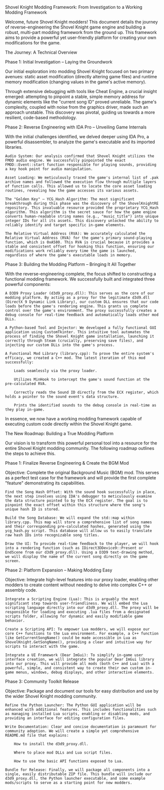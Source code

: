Shovel Knight Modding Framework: From Investigation to a Working Modding Framework

Welcome, future Shovel Knight modders! This document details the journey of reverse-engineering the Shovel Knight game engine and building a robust, multi-part modding framework from the ground up. This framework aims to provide a powerful yet user-friendly platform for creating your own modifications for the game.

The Journey: A Technical Overview

Phase 1: Initial Investigation – Laying the Groundwork

Our initial exploration into modding Shovel Knight focused on two primary avenues: static asset modification (directly altering game files) and runtime memory modification (changing values in the game's active memory).

Through extensive debugging with tools like Cheat Engine, a crucial insight emerged: attempting to pinpoint a stable, simple memory address for dynamic elements like the "current song ID" proved unreliable. The game's complexity, coupled with noise from the graphics driver, made such an approach unstable. This discovery was pivotal, guiding us towards a more resilient, code-based methodology.

Phase 2: Reverse Engineering with IDA Pro – Unveiling Game Internals

With the initial challenges identified, we delved deeper using IDA Pro, a powerful disassembler, to analyze the game's executable and its imported libraries.

    Audio System: Our analysis confirmed that Shovel Knight utilizes the FMOD audio engine. We successfully pinpointed the exact FMOD::Event::start function responsible for playing sounds, providing a key hook point for audio manipulation.

    Asset Loading: We meticulously traced the game's internal list of .pak archive names and followed the execution flow through multiple layers of function calls. This allowed us to locate the core asset loading routines, revealing how the game accesses its various assets.

    The "Golden Key" – YCG_Hash Algorithm: The most significant breakthrough during this phase was the discovery of the ShovelKnightRE repository. This invaluable resource provided the proprietary YCG_Hash algorithm. This algorithm is the secret sauce for how the game engine converts human-readable string names (e.g., "music_title") into unique integer IDs for all its assets. This discovery unlocked the ability to reliably identify and target specific in-game elements.

    The Relative Virtual Address (RVA): We accurately calculated the Relative Virtual Address (RVA) for the game's primary sound-playing function, which is 0xA580. This RVA is crucial because it provides a stable and consistent offset for hooking this function, ensuring our modifications work reliably every time the game is launched, regardless of where the game's executable loads in memory.

Phase 3: Building the Modding Platform – Bringing It All Together

With the reverse-engineering complete, the focus shifted to constructing a functional modding framework. We successfully built and integrated three powerful components:

    A D3D9 Proxy Loader (d3d9_proxy.dll): This serves as the core of our modding platform. By acting as a proxy for the legitimate d3d9.dll (DirectX 9 Dynamic Link Library), our custom DLL ensures that our code loads before the game's rendering engine. This grants us complete control over the game's environment. The proxy successfully creates a debug console for real-time feedback and automatically loads other mod DLLs.

    A Python-based Tool and Injector: We developed a fully functional GUI application using CustomTkinter. This intuitive tool automates the process of finding the Shovel Knight game installation, launching it correctly through Steam (crucially, preserving save files), and injecting our custom DLLs into the game's process.

    A Functional Mod Library (library.cpp): To prove the entire system's efficacy, we created a C++ mod. The latest iteration of this mod successfully:

        Loads seamlessly via the proxy loader.

        Utilizes MinHook to intercept the game's sound function at the pre-calculated RVA.

        Correctly reads the Sound ID directly from the ECX register, which holds a pointer to the sound event's data structure.

        Prints the identified sounds to the debug console in real-time as they play in-game.

In essence, we now have a working modding framework capable of executing custom code directly within the Shovel Knight game.

The New Roadmap: Building a True Modding Platform

Our vision is to transform this powerful personal tool into a resource for the entire Shovel Knight modding community. The following roadmap outlines the steps to achieve this.

Phase 1: Finalize Reverse Engineering & Create the BGM Mod

Objective: Complete the original Background Music (BGM) mod. This serves as a perfect test case for the framework and will provide the first complete "feature" demonstrating its capabilities.

    Find the Song Hash Offset: With the sound hook successfully in place, the next step involves using IDA's debugger to meticulously examine the data structure pointed to by the ECX register. The goal is to pinpoint the exact offset within this structure where the song's unique hash ID is stored.

    Build the Song Database: We will expand the std::map within library.cpp. This map will store a comprehensive list of song names and their corresponding pre-calculated hashes, generated using the ycg_hash.py script. This database will allow us to easily translate raw hash IDs into recognizable song titles.

    Draw the UI: To provide real-time feedback to the player, we will hook into a rendering function (such as IDirect3DDevice9::Present or EndScene from our d3d9_proxy.dll). Using a D3D9 text-drawing method, we will display the name of the current song directly on the game screen.

Phase 2: Platform Expansion – Making Modding Easy

Objective: Integrate high-level features into our proxy loader, enabling other modders to create content without needing to delve into complex C++ or assembly code.

    Integrate a Scripting Engine (Lua): This is arguably the most significant step towards user-friendliness. We will embed the Lua scripting language directly into our d3d9_proxy.dll. The proxy will be responsible for loading and executing .lua files from a designated scripts folder, allowing for dynamic and easily modifiable game behavior.

    Create a Scripting API: To empower Lua modders, we will expose our core C++ functions to the Lua environment. For example, a C++ function like GetCurrentSongName() could be made accessible in Lua as ShovelKnight.GetSongName(), providing a clear and intuitive way for scripts to interact with the game.

    Integrate a UI Framework (Dear ImGui): To simplify in-game user interface creation, we will integrate the popular Dear ImGui library into our proxy. This will provide all mods (both C++ and Lua) with a powerful, simple, and consistent way to create their own custom in-game menus, windows, debug displays, and other interactive elements.

Phase 3: Community Toolkit Release

Objective: Package and document our tools for easy distribution and use by the wider Shovel Knight modding community.

    Refine the Python Launcher: The Python GUI application will be enhanced with additional features. This includes functionalities such as managing installed Lua scripts, enabling or disabling mods, and providing an interface for editing configuration files.

    Write Documentation: Clear and concise documentation is paramount for community adoption. We will create a simple yet comprehensive README.md file that explains:

        How to install the d3d9_proxy.dll.

        Where to place mod DLLs and Lua script files.

        How to use the basic API functions exposed to Lua.

    Bundle for Release: Finally, we will package all components into a single, easily distributable ZIP file. This bundle will include our d3d9_proxy.dll, the Python launcher executable, and some example mods/scripts to serve as a starting point for new modders.